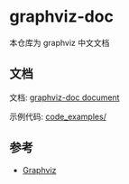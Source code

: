 # graphviz-doc

本仓库为 graphviz 中文文档

## 文档

文档: [graphviz-doc document](https://luzhixing12345.github.io/graphviz-doc/)

示例代码: [code_examples/](code_examples/)

## 参考

- [Graphviz](https://graphviz.org/)